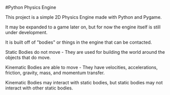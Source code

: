 #Python Physics Engine

This project is a simple 2D Physics Engine made with Python and Pygame.

It may be expanded to a game later on, but for now the engine itself is still under development.

It is built off of "bodies" or things in the engine that can be contacted.

Static Bodies do not move - They are used for building the world around the objects that do move.
 
Kinematic Bodies are able to move - They have velocities, accelerations, friction, gravity, mass, and momentum transfer.

Kinematic Bodies may interact with static bodies, but static bodies may not interact with other static bodies.
